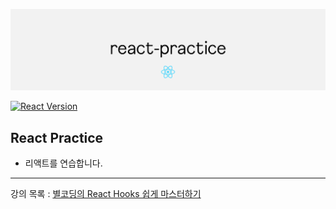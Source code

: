 ![react-practice-logo](https://github.com/noranlenna/react-practice/blob/main/public/image/react-practice.png?raw=true)

[![React Version](https://img.shields.io/badge/react.js_-18.2-81D7F7?logo=React)](https://reactjs.org/)





## React Practice

- 리액트를 연습합니다.



---
강의 목록 : [별코딩의 React Hooks 쉽게 마스터하기](https://www.youtube.com/playlist?list=PLZ5oZ2KmQEYjwhSxjB_74PoU6pmFzgVMO)